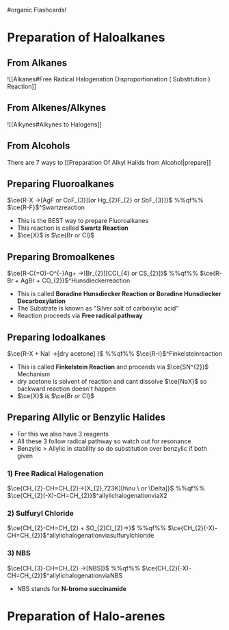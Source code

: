 #organic  Flashcards!
# Preparation of Haloalkanes

## From Alkanes
![[Alkanes#Free Radical Halogenation Disproportionation ( Substitution ) Reaction]]
## From Alkenes/Alkynes

![[Alkynes#Alkynes to Halogens]]

## From Alcohols
There are 7 ways to [[Preparation Of Alkyl Halids from Alcohol|prepare]]
## Preparing Fluoroalkanes

$\ce{R-X ->[AgF or CoF_{3}][or Hg_{2}F_{2} or SbF_{3}]}$ %%qf%% $\ce{R-F}$^Swartzreaction

- This is the BEST way to prepare Fluoroalkanes
- This reaction is called **Swartz Reaction**
- $\ce{X}$ is $\ce{Br or Cl}$
## Preparing Bromoalkenes

$\ce{R-C(=O)-O^{-}Ag+ ->[Br_{2}][CCl_{4} or CS_{2}]}$ %%qf%% $\ce{R-Br + AgBr + CO_{2}}$^Hunsdieckerreaction

- This is called **Boradine Hunsdiecker Reaction or Boradine Hunsdiecker Decarboxylation**
- The Substrate is known as "Silver salt of carboxylic acid"
- Reaction proceeds via **Free radical pathway**
## Preparing Iodoalkanes

$\ce{R-X + NaI ->[dry acetone] }$ %%qf%% $\ce{R-I}$^Finkelsteinreaction

- This is called **Finkelstein Reaction** and proceeds via $\ce{SN^{2}}$ Mechanism
- dry acetone is solvent of reaction and cant dissolve $\ce{NaX}$ so backward reaction doesn't happen
-  $\ce{X}$ is $\ce{Br or Cl}$

## Preparing Allylic or Benzylic Halides

- For this we also have 3 reagents
- All these 3 follow radical pathway so watch out for resonance
- Benzylic > Allylic in stability so do substitution over benzylic if both given

### 1) Free Radical Halogenation

$\ce{CH_{2}-CH=CH_{2}->[X_{2},723K][h\nu \ or \Delta]}$ %%qf%% $\ce{CH_{2}(-X)-CH=CH_{2}}$^allylichalogenationviaX2

### 2) Sulfuryl Chloride

$\ce{CH_{2}-CH=CH_{2} + SO_{2}Cl_{2}->}$ %%qf%% $\ce{CH_{2}(-X)-CH=CH_{2}}$^allylichalogenationviasulfurylchloride

### 3) NBS

$\ce{CH_{3}-CH=CH_{2} ->[NBS]}$ %%qf%% $\ce{CH_{2}(-X)-CH=CH_{2}}$^allylichalogenationviaNBS

- NBS stands for **N-bromo succinamide**

# Preparation of Halo-arenes